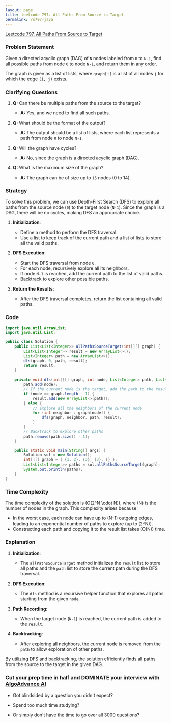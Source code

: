 ```yaml
---
layout: page
title: leetcode 797. All Paths From Source to Target
permalink: /s797-java
---
```

[Leetcode 797. All Paths From Source to Target](https://algoadvance.github.io/algoadvance/l797)
### Problem Statement
Given a directed acyclic graph (DAG) of `N` nodes labeled from `0` to `N-1`, find all possible paths from node `0` to node `N-1`, and return them in any order.

The graph is given as a list of lists, where `graph[i]` is a list of all nodes `j` for which the edge `(i, j)` exists.

### Clarifying Questions
1. **Q:** Can there be multiple paths from the source to the target?
   - **A:** Yes, and we need to find all such paths.

2. **Q:** What should be the format of the output?
   - **A:** The output should be a list of lists, where each list represents a path from node `0` to node `N-1`.

3. **Q:** Will the graph have cycles?
   - **A:** No, since the graph is a directed acyclic graph (DAG).

4. **Q:** What is the maximum size of the graph?
   - **A:** The graph can be of size up to `15` nodes (0 to 14).

### Strategy
To solve this problem, we can use Depth-First Search (DFS) to explore all paths from the source node (`0`) to the target node (`N-1`). Since the graph is a DAG, there will be no cycles, making DFS an appropriate choice.

1. **Initialization**:
   - Define a method to perform the DFS traversal.
   - Use a list to keep track of the current path and a list of lists to store all the valid paths.

2. **DFS Execution**:
   - Start the DFS traversal from node `0`.
   - For each node, recursively explore all its neighbors.
   - If node `N-1` is reached, add the current path to the list of valid paths.
   - Backtrack to explore other possible paths.

3. **Return the Results**:
   - After the DFS traversal completes, return the list containing all valid paths.

### Code

```java
import java.util.ArrayList;
import java.util.List;

public class Solution {
    public List<List<Integer>> allPathsSourceTarget(int[][] graph) {
        List<List<Integer>> result = new ArrayList<>();
        List<Integer> path = new ArrayList<>();
        dfs(graph, 0, path, result);
        return result;
    }
    
    private void dfs(int[][] graph, int node, List<Integer> path, List<List<Integer>> result) {
        path.add(node);
        // If the current node is the target, add the path to the result
        if (node == graph.length - 1) {
            result.add(new ArrayList<>(path));
        } else {
            // Explore all the neighbors of the current node
            for (int neighbor : graph[node]) {
                dfs(graph, neighbor, path, result);
            }
        }
        // Backtrack to explore other paths
        path.remove(path.size() - 1);
    }

    public static void main(String[] args) {
        Solution sol = new Solution();
        int[][] graph = { {1, 2}, {3}, {3}, {} };
        List<List<Integer>> paths = sol.allPathsSourceTarget(graph);
        System.out.println(paths);
    }
}
```

### Time Complexity
The time complexity of the solution is \(O(2^N \cdot N)\), where \(N\) is the number of nodes in the graph. This complexity arises because:
- In the worst case, each node can have up to \(N-1\) outgoing edges, leading to an exponential number of paths to explore (up to \(2^N\)).
- Constructing each path and copying it to the result list takes \(O(N)\) time.

### Explanation
1. **Initialization**:
   - The `allPathsSourceTarget` method initializes the `result` list to store all paths and the `path` list to store the current path during the DFS traversal.

2. **DFS Execution**:
   - The `dfs` method is a recursive helper function that explores all paths starting from the given `node`.

3. **Path Recording**:
   - When the target node (`N-1`) is reached, the current path is added to the `result`.

4. **Backtracking**:
   - After exploring all neighbors, the current node is removed from the `path` to allow exploration of other paths.

By utilizing DFS and backtracking, the solution efficiently finds all paths from the source to the target in the given DAG.


### Cut your prep time in half and DOMINATE your interview with [AlgoAdvance AI](https://algoAdvance.com)

- Got blindsided by a question you didn't expect?

- Spend too much time studying?

- Or simply don't have the time to go over all 3000 questions?

